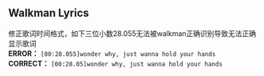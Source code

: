 ## Walkman Lyrics

修正歌词时间格式，如下三位小数28.055无法被walkman正确识别导致无法正确显示歌词  
**ERROR：** `[00:28.055]wonder why, just wanna hold your hands`  
**CORRECT：** `[00:28.05]wonder why, just wanna hold your hands`


